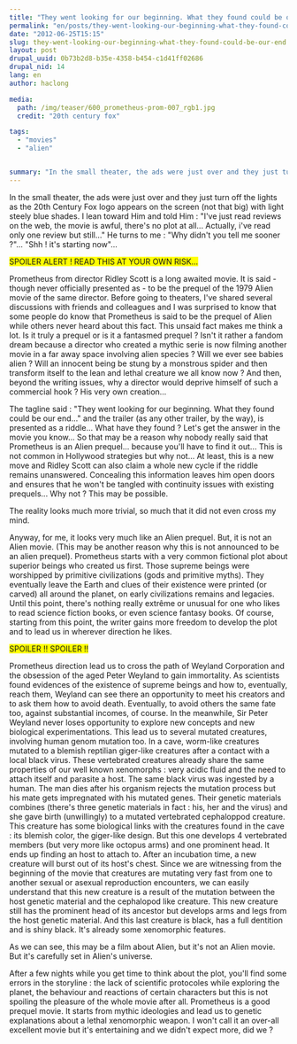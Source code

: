```yaml
---
title: "They went looking for our beginning. What they found could be our end."
permalink: "en/posts/they-went-looking-our-beginning-what-they-found-could-be-our-end.html"
date: "2012-06-25T15:15"
slug: they-went-looking-our-beginning-what-they-found-could-be-our-end
layout: post
drupal_uuid: 0b73b2d8-b35e-4358-b454-c1d41ff02686
drupal_nid: 14
lang: en
author: haclong

media:
  path: /img/teaser/600_prometheus-prom-007_rgb1.jpg
  credit: "20th century fox"

tags:
  - "movies"
  - "alien"


summary: "In the small theater, the ads were just over and they just turn off the lights as the 20th Century Fox logo appears on the screen (not that big) with light steely blue shades. I lean toward Him and told Him : \"I've just read reviews on the web, the movie is awful, there's no plot at all... Actually, i've read only one review but still...\" He turns to me : \"Why didn't you tell me sooner ?\"... \"Shh ! it's starting now\"..."
---
```


In the small theater, the ads were just over and they just turn off the lights as the 20th Century Fox logo appears on the screen (not that big) with light steely blue shades. I lean toward Him and told Him : "I've just read reviews on the web, the movie is awful, there's no plot at all... Actually, i've read only one review but still..." He turns to me : "Why didn't you tell me sooner ?"... "Shh ! it's starting now"...

<span style="background-color:#ffff00;">SPOILER ALERT ! READ THIS AT YOUR OWN RISK...</span>

Prometheus from director Ridley Scott is a long awaited movie. It is said - though never officially presented as - to be the prequel of the 1979 Alien movie of the same director. Before going to theaters, I've shared several discussions with friends and colleagues and I was surprised to know that some people do know that Prometheus is said to be the prequel of Alien while others never heard about this fact. This unsaid fact makes me think a lot. Is it truly a prequel or is it a fantasmed prequel ? Isn't it rather a fandom dream because a director who created a mythic serie is now filming another movie in a far away space involving alien species ? Will we ever see babies alien ? Will an innocent being be stung by a monstrous spider and then transform itself to the lean and lethal creature we all know now ? And then, beyond the writing issues, why a director would deprive himself of such a commercial hook ? His very own creation...

The tagline said : "They went looking for our beginning. What they found could be our end..." and the trailer (as any other trailer, by the way), is presented as a riddle... What have they found ? Let's get the answer in the movie you know... So that may be a reason why nobody really said that Prometheus is an Alien prequel... because you'll have to find it out... This is not common in Hollywood strategies but why not... At least, this is a new move and Ridley Scott can also claim a whole new cycle if the riddle remains unanswered. Concealing this information leaves him open doors and ensures that he won't be tangled with continuity issues with existing prequels... Why not ? This may be possible.

The reality looks much more trivial, so much that it did not even cross my mind.

Anyway, for me, it looks very much like an Alien prequel. But, it is not an Alien movie. (This may be another reason why this is not announced to be an alien prequel). Prometheus starts with a very common fictional plot about superior beings who created us first. Those supreme beings were worshipped by primitive civilizations (gods and primitive myths). They eventually leave the Earth and clues of their existence were printed (or carved) all around the planet, on early civilizations remains and legacies. Until this point, there's nothing really extrême or unusual for one who likes to read science fiction books, or even science fantasy books. Of course, starting from this point, the writer gains more freedom to develop the plot and to lead us in wherever direction he likes.

<span style="background-color:#ffff00;">SPOILER !! SPOILER !!</span>

Prometheus direction lead us to cross the path of Weyland Corporation and the obsession of the aged Peter Weyland to gain immortality. As scientists found evidences of the existence of supreme beings and how to, eventually, reach them, Weyland can see there an opportunity to meet his creators and to ask them how to avoid death. Eventually, to avoid others the same fate too, against substantial incomes, of course. In the meanwhile, Sir Peter Weyland never loses opportunity to explore new concepts and new biological experimentations. This lead us to several mutated creatures, involving human genom mutation too. In a cave, worm-like creatures mutated to a blemish reptilian giger-like creatures after a contact with a local black virus. These vertebrated creatures already share the same properties of our well known xenomorphs : very acidic fluid and the need to attach itself and parasite a host. The same black virus was ingested by a human. The man dies after his organism rejects the mutation process but his mate gets impregnated with his mutated genes. Their genetic materials combines (there's three genetic materials in fact : his, her and the virus) and she gave birth (unwillingly) to a mutated vertebrated cephaloppod creature. This creature has some biological links with the creatures found in the cave : its blemish color, the giger-like design. But this one develops 4 vertebrated members (but very more like octopus arms) and one prominent head. It ends up finding an host to attach to. After an incubation time, a new creature will burst out of its host's chest. Since we are witnessing from the beginning of the movie that creatures are mutating very fast from one to another sexual or asexual reproduction encounters, we can easily understand that this new creature is a result of the mutation between the host genetic material and the cephalopod like creature. This new creature still has the prominent head of its ancestor but develops arms and legs from the host genetic material. And this last creature is black, has a full dentition and is shiny black. It's already some xenomorphic features.

As we can see, this may be a film about Alien, but it's not an Alien movie. But it's carefully set in Alien's universe.

After a few nights while you get time to think about the plot, you'll find some errors in the storyline : the lack of scientific protocoles while exploring the planet, the behaviour and reactions of certain characters but this is not spoiling the pleasure of the whole movie after all. Prometheus is a good prequel movie. It starts from mythic ideologies and lead us to genetic explanations about a lethal xenomorphic weapon. I won't call it an over-all excellent movie but it's entertaining and we didn't expect more, did we ?
